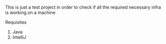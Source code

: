 This is just a test project in order to check if all the required necessary infra is working on a machine

Requisites

1. Java
2. IntelliJ

